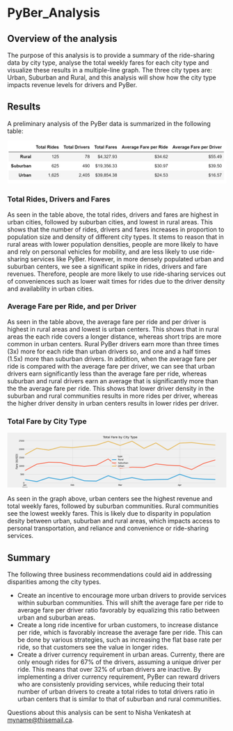# PyBer_Analysis
## Overview of the analysis

The purpose of this analysis is to provide a summary of the ride-sharing data by city type, analyse the total weekly fares for each city type and visualize these results in a multiple-line graph. The three city types are: Urban, Suburban and Rural, and this analysis will show how the city type impacts revenue levels for drivers and PyBer.

## Results

A preliminary analysis of the PyBer data is summarized in the following table:

![Summary Table of PyBer Data by City Type](https://github.com/nishavenkatesh11/PyBer_Analysis/blob/main/Analysis/PyBer_summary_by_type.png)

### Total Rides, Drivers and Fares
As seen in the table above, the total rides, drivers and fares are highest in urban cities, followed by suburban cities, and lowest in rural areas. This shows that the number of rides, drivers and fares increases in proportion to population size and density of different city types. It stems to reason that in rural areas with lower population densities, people are more likely to have and rely on personal vehicles for mobility, and are less likely to use ride-sharing services like PyBer. However, in more densely populated urban and suburban centers, we see a significant spike in rides, drivers and fare revenues. Therefore, people are more likely to use ride-sharing services out of conveniences such as lower wait times for rides due to the driver density and availability in urban cities.  


### Average Fare per Ride, and per Driver
As seen in the table above, the average fare per ride and per driver is highest in rural areas and lowest is urban centers. This shows that in rural areas the each ride covers a longer distance, whereas short trips are more common in urban centers. Rural PyBer drivers earn more than three times (3x) more for each ride than urban drivers so, and one and a half times (1.5x) more than suburban drivers. In addition, when the average fare per ride is compared with the average fare per driver, we can see that urban drivers earn significantly less than the average fare per ride, whereas suburban and rural drivers earn an average that is significantly more than the the average fare per ride. This shows that lower driver density in the suburban and rural communities results in more rides per driver, whereas the higher driver density in urban centers results in lower rides per driver.

### Total Fare by City Type
![Line Graph of Total Fares (USD) by City Type](https://github.com/nishavenkatesh11/PyBer_Analysis/blob/main/Analysis/PyBer_fare_summary.png)

As seen in the graph above, urban centers see the highest revenue and total weekly fares, followed by suburban communities. Rural communities see the lowest weekly fares. This is likely due to disparity in population desity between urban, suburban and rural areas, which impacts access to personal transportation, and reliance and convenience or ride-sharing services. 

## Summary

The following three business recommendations could aid in addressing disparities among the city types.
* Create an incentive to encourage more urban drivers to provide services within suburban communities. This will shift the average fare per ride to average fare per driver ratio favorably by equalizing this ratio between urban and suburban areas.
* Create a long ride incentive for urban customers, to increase distance per ride, which is favorably increase the average fare per ride. This can be done by various strategies, such as increasing the flat base rate per ride, so that customers see the value in longer rides. 
* Create a driver currency requirement in urban areas. Currenty, there are only enough rides for 67% of the drivers, assuming a unique driver per ride. This means that over 32% of urban drivers are inactive. By implementing a driver currency requirement, PyBer can reward drivers who are consistenly providing services, while reducing their total number of urban drivers to create a total rides to total drivers ratio in urban centers that is similar to that of suburban and rural communities.

Questions about this analysis can be sent to Nisha Venkatesh at myname@thisemail.ca.

